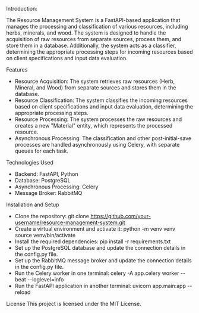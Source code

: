 Introduction:

The Resource Management System is a FastAPI-based application that manages the processing and classification of various resources, including herbs, minerals, and wood. The system is designed to handle the acquisition of raw resources from separate sources, process them, and store them in a database. Additionally, the system acts as a classifier, determining the appropriate processing steps for incoming resources based on client specifications and input data evaluation.

Features
- Resource Acquisition: The system retrieves raw resources (Herb, Mineral, and Wood) from separate sources and stores them in the database.
- Resource Classification: The system classifies the incoming resources based on client specifications and input data evaluation, determining the appropriate processing steps.
- Resource Processing: The system processes the raw resources and creates a new "Material" entity, which represents the processed resource.
- Asynchronous Processing: The classification and other post-initial-save processes are handled asynchronously using Celery, with separate queues for each task.

Technologies Used
- Backend: FastAPI, Python
- Database: PostgreSQL
- Asynchronous Processing: Celery
- Message Broker: RabbitMQ

Installation and Setup
- Clone the repository:
git clone https://github.com/your-username/resource-management-system.git
- Create a virtual environment and activate it:
python -m venv venv
source venv/bin/activate
- Install the required dependencies:
pip install -r requirements.txt
- Set up the PostgreSQL database and update the connection details in the config.py file.
- Set up the RabbitMQ message broker and update the connection details in the config.py file.
- Run the Celery worker in one terminal:
celery -A app.celery worker --beat --loglevel=info
- Run the FastAPI application in another terminal:
uvicorn app.main:app --reload

License
This project is licensed under the MIT License.
